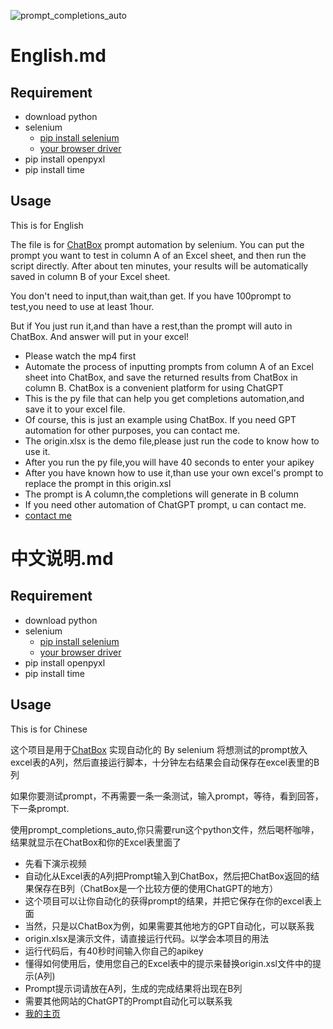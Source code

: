 ![prompt_completions_auto](prompt_completions_auto.gif)

# English.md

## Requirement

- download python
- selenium
  - [pip install selenium](https://selenium-python.readthedocs.io/installation.html#installing-python-bindings-for-selenium)
  - [your browser driver](https://sites.google.com/chromium.org/driver/)
- pip install openpyxl
- pip install time

## Usage

This is for English

The file is for [ChatBox](https://web.chatboxai.app/) prompt automation by selenium.
You can put the prompt you want to test in column A of an Excel sheet, and then run the script directly. After about ten minutes, your results will be automatically saved in column B of your Excel sheet.

You don't need to input,than wait,than get.
If you have 100prompt to test,you need to use at least 1hour.

But if You just run it,and than have a rest,than the prompt will auto in ChatBox.  And answer will put in your excel!

- Please watch the  mp4 first
- Automate the process of inputting prompts from column A of an Excel sheet into ChatBox, and save the returned results from ChatBox in column B. ChatBox is a convenient platform for using ChatGPT
- This is the py file that can help you get completions automation,and save it to your excel file.
- Of course, this is just an example using ChatBox. If you need GPT automation for other purposes, you can contact me.
- The origin.xlsx is the demo file,please just run the code to know how to use it.
- After you run the py file,you will have 40 seconds to enter your apikey
- After you have known how to use it,than use your own excel's prompt to replace the prompt in this origin.xsl
- The prompt is A column,the completions will generate in B column
- If you need other automation of ChatGPT prompt, u can contact me.
- [contact me](https://space.bilibili.com/364838313?spm_id_from=333.1007.0.0)

# 中文说明.md

## Requirement

- download python
- selenium
  - [pip install selenium](https://selenium-python.readthedocs.io/installation.html#installing-python-bindings-for-selenium)
  - [your browser driver](https://sites.google.com/chromium.org/driver/)
- pip install openpyxl
- pip install time

## Usage

This is for Chinese

这个项目是用于[ChatBox](https://web.chatboxai.app/) 实现自动化的 By selenium
将想测试的prompt放入excel表的A列，然后直接运行脚本，十分钟左右结果会自动保存在excel表里的B列

如果你要测试prompt，不再需要一条一条测试，输入prompt，等待，看到回答，下一条prompt.

使用prompt_completions_auto,你只需要run这个python文件，然后喝杯咖啡，结果就显示在ChatBox和你的Excel表里面了

- 先看下演示视频
- 自动化从Excel表的A列把Prompt输入到ChatBox，然后把ChatBox返回的结果保存在B列（ChatBox是一个比较方便的使用ChatGPT的地方）
- 这个项目可以让你自动化的获得prompt的结果，并把它保存在你的excel表上面
- 当然，只是以ChatBox为例，如果需要其他地方的GPT自动化，可以联系我
- origin.xlsx是演示文件，请直接运行代码。以学会本项目的用法
- 运行代码后，有40秒时间输入你自己的apikey
- 懂得如何使用后，使用您自己的Excel表中的提示来替换origin.xsl文件中的提示(A列)
- Prompt提示词请放在A列，生成的完成结果将出现在B列
- 需要其他网站的ChatGPT的Prompt自动化可以联系我
- [我的主页](https://space.bilibili.com/364838313?spm_id_from=333.1007.0.0)